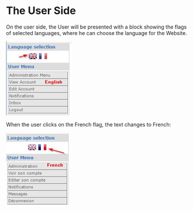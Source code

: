 # The User Side

On the user side, the User will be presented with a block showing the flags of selected languages, where he can choose the language for the Website.

![](.gitbook/assets/image005.jpg)

When the user clicks on the French flag, the text changes to French:

![](.gitbook/assets/image006.jpg)

